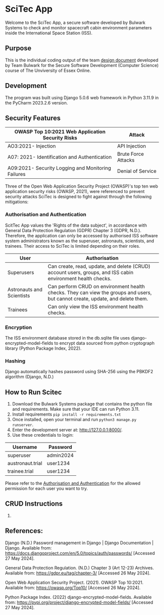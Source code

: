 # SciTec App
Welcome to the SciTec App, a secure software developed by Bulwark Systems to check and monitor spacecraft cabin environment parameters inside the International Space Station (ISS). 

## Purpose 
This is the individual coding output of the team [design document]() developed by Team Bulwark for the Secure Software Development (Computer Science) course of The Unviversity of Essex Online. 

## Development 
The program was built using Django 5.0.6 web framework in Python 3.11.9 in the PyCharm 2023.2.6 version. 

## Security Features

| OWASP Top 10:2021 Web Application Security Risks   | Attack |
| ------------------ | ------------- |
| AO3:2021- Injection | API Injection  |
| A07: 2021- Identification and Authentication | Brute Force Attacks |
| A09:2021- Security Logging and Monitoring Failures| Denial of Service |

Three of the Open Web Application Security Project (OWASP)'s top ten web application security risks (OWASP, 2021), were referenced to prevent security attacks SciTec is designed to fight against through the following mitigations: 

### Authorisation and Authentication

ScitTec App  values the 'Rights of the data subject', in accordance with General Data Protection Regulation (GDPR) Chapter 3 (GDPR, N.D.). Therefore, the application can only be accessed by authorised ISS software system administrators known as the superuser, astronauts, scientists, and trainees. Their access to SciTec is limited depending on their roles.  

| User   | Authorisation |
| ------------------ | ------------- |
| Superusers | Can create, read, update, and delete (CRUD) account users, groups, and ISS cabin environment health checks. |
| Astronauts and Scientists | Can perform CRUD on environment health checks. They can view the groups and users, but cannot create, update, and delete them. |
| Trainees| Can only view the ISS environment health checks. |

### Encryption

The ISS environment database stored in the db.sqlite file uses django-encrypted-model-fields to encrypt data sourced from python cryptograph library (Python Package Index, 2022). 

### Hashing

Django automatically hashes password using SHA-256 using the PBKDF2 algorithm (Django, N.D.) 

## How to Run Scitec
1) Download the Bulwark Systems package that contains the python file and requirements. Make sure that your IDE can run Python 3.11. 
2) Install requirements ```pip install -r requirements.txt```
3) Once installed, open your terminal and run ```python3 manage.py runserver```.
4) Enter the development server at:  http://127.0.0.1:8000/.
5) Use these credentials to login:

| Username   | Password |
| ------------------ | ------------- |
| superuser | admin2024 |
|  austronaut.trial| user1234 |
| trainee.trial| user1234 |

Please refer to the [Authorisation and Authentication](https://github.com/patzsantos/scitecapp/edit/main/README.md#authorisation-and-authentication) for the allowed permission for each user you want to try. 

## CRUD Instructions 
1) 

## References: 

Django (N.D.) Password management in Django | Django Documentation | Django. Available from: https://docs.djangoproject.com/en/5.0/topics/auth/passwords/ [Accessed 27 May 2024]. 

General Data Protection Regulation. (N.D.) Chapter 3 (Art 12-23) Archives. Available from: https://gdpr.eu/tag/chapter-3/ [Accessed 26 May 2024]. 

Open Web Application Security Project. (2021). OWASP Top 10:2021. Available from: https://owasp.org/Top10/ [Accessed 26 May 2024]. 

Python Package Index. (2022) django-encrypted-model-fields. Available from: https://pypi.org/project/django-encrypted-model-fields/ [Accessed 27 May 2024]. 


